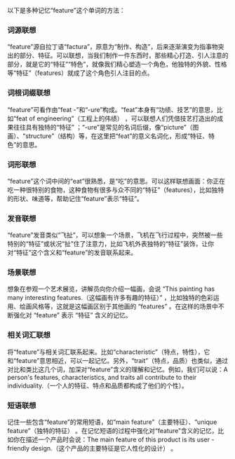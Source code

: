 以下是多种记忆“feature”这个单词的方法：

### 词源联想
“feature”源自拉丁语“factura”，原意为“制作、构造”，后来逐渐演变为指事物突出的部分、特征。可以联想，当我们制作一件东西时，那些精心打造、引人注意的部分，就是它的“特征”“特色”，就像我们精心塑造一个角色，他独特的外貌、性格等“特征”（features）就成了这个角色引人注目的点。

### 词根词缀联想
“feature”可看作由“feat -”和“-ure”构成。“feat”本身有“功绩、技艺”的意思，比如“feat of engineering”（工程上的伟绩） ，可以联想人们凭借技艺打造出的成果往往具有独特的“特征” ；“-ure”是常见的名词后缀，像“picture”（图画）、“structure”（结构）等，在这里把“feat”的意义名词化，形成“特征、特色”的意思。 

### 词形联想
“feature”这个词中间的“eat”很熟悉，是“吃”的意思。可以这样联想画面：你正在吃一种很特别的食物，这种食物有很多与众不同的“特征”（features），比如独特的形状、味道等，帮助记住“feature”表示“特征”。 

### 发音联想
“feature”发音类似“飞扯”，可以想象一个场景，飞机在飞行过程中，突然被一些特别的“特征”或状况“扯”住了注意力，比如飞机外表独特的“特征”装饰，让你对“特征”这个含义和“feature”的发音联系起来。 

### 场景联想
想象在参观一个艺术展览，讲解员向你介绍一幅画，会说 “This painting has many interesting features.（这幅画有许多有趣的特征）” ，比如独特的色彩运用、绘画风格等，这就是这幅画区别于其他画的 “features” 。在这样的场景中不断强化对 “feature” 表示 “特征” 含义的记忆。 

### 相关词汇联想
将“feature”与相关词汇联系起来。比如“characteristic”（特点，特性），它和“feature”意思相近，可以一起记忆。另外，“trait”（特点，品质）也类似，通过对比和类比这几个词，加深对“feature”含义的理解和记忆。例如，我们可以说：A person's features, characteristics, and traits all contribute to their individuality.（一个人的特征、特点和品质都构成了他们的个性）。 

### 短语联想
记住一些包含“feature”的常用短语，如“main feature”（主要特征）、“unique feature”（独特的特征） 。在记忆短语的过程中强化对“feature”含义的记忆，比如你在描述一个产品时会说：The main feature of this product is its user - friendly design.（这个产品的主要特征是它人性化的设计） 。 
